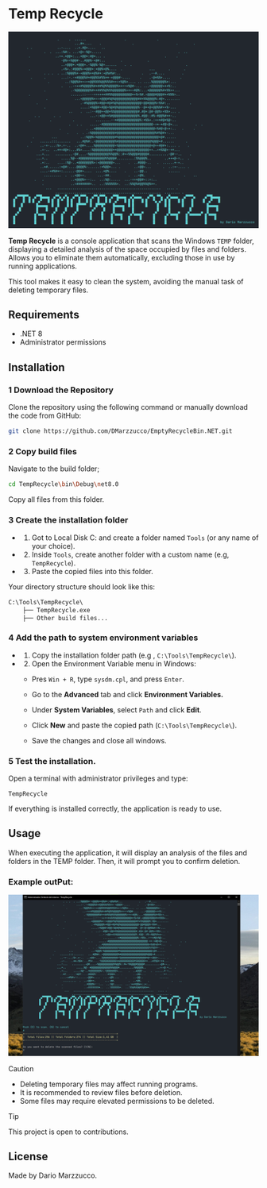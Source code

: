 # Temp Recycle

![Models](/img/logo.png)

**Temp Recycle** is a console application that scans the Windows `TEMP` folder, displaying a detailed analysis of the space occupied by files and folders. Allows you to eliminate them automatically, excluding those in use by running applications.  

This tool makes it easy to clean the system, avoiding the manual task of deleting temporary files.

## Requirements

- .NET 8
- Administrator permissions



## Installation 

### 1 Download the Repository

Clone the repository using the following command or manually download the code from GitHub:

```sh
git clone https://github.com/DMarzzucco/EmptyRecycleBin.NET.git
```
### 2 Copy build files

Navigate to the build folder;

```sh
cd TempRecycle\bin\Debug\net8.0
```
Copy all files from this folder.

### 3 Create the installation folder

- 1. Got to Local Disk C: and create a folder named `Tools` (or any name of your choice).

- 2. Inside `Tools`, create another folder with a custom name (e.g, `TempRecycle`).

- 3. Paste the copied files into this folder.

Your directory structure should look like this:

```
C:\Tools\TempRecycle\
    ├── TempRecycle.exe
    ├── Other build files...

```
### 4 Add the path to system environment variables

- 1. Copy the installation folder path (e.g , `C:\Tools\TempRecycle\`).
- 2. Open the Environment Variable menu in Windows:

    - Pres `Win + R`, type `sysdm.cpl`, and press `Enter`.

    - Go to the **Advanced** tab and click **Environment Variables.**

    - Under **System Variables**, select `Path` and click **Edit**.

    - Click **New** and paste the copied path (`C:\Tools\TempRecycle\`).

    -  Save the changes and close all windows.

### 5 Test the installation.

Open a terminal with administrator privileges and type:

```
TempRecycle
```

If everything is installed correctly, the application is ready to use. 

## Usage

When executing the application, it will display an analysis of the files and folders in the TEMP folder. Then, it will prompt you to confirm deletion.

### Example outPut:

![Models](/img/Example.png)

>[!CAUTION]
> - Deleting temporary files may affect running programs.
> - It is recommended to review files before deletion.
> - Some files may require elevated permissions to be deleted.


>[!TIP]
> This project is open to contributions.

## License

Made by Dario Marzzucco.